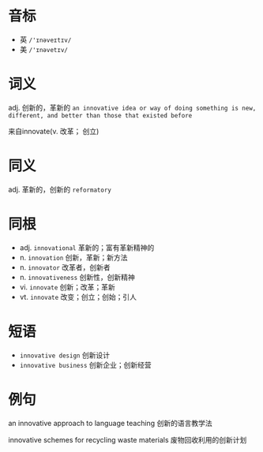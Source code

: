 # 音标

- 英 `/'ɪnəveɪtɪv/`
- 美 `/'ɪnəvetɪv/`

# 词义

adj. 创新的，革新的
`an innovative idea or way of doing something is new, different, and better than those that existed before`



来自innovate(v. 改革； 创立)

# 同义

adj. 革新的，创新的
`reformatory`

# 同根

- adj. `innovational` 革新的；富有革新精神的
- n. `innovation` 创新，革新；新方法
- n. `innovator` 改革者，创新者
- n. `innovativeness` 创新性，创新精神
- vi. `innovate` 创新；改革；革新
- vt. `innovate` 改变；创立；创始；引人

# 短语

- `innovative design` 创新设计
- `innovative business` 创新企业；创新经营

# 例句

an innovative approach to language teaching
创新的语言教学法

innovative schemes for recycling waste materials
废物回收利用的创新计划


